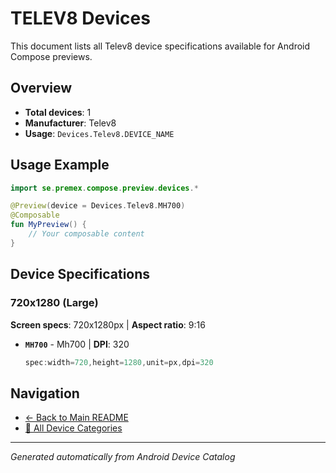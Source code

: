 # TELEV8 Devices

This document lists all Telev8 device specifications available for Android Compose previews.

## Overview

- **Total devices**: 1
- **Manufacturer**: Telev8
- **Usage**: `Devices.Telev8.DEVICE_NAME`

## Usage Example

```kotlin
import se.premex.compose.preview.devices.*

@Preview(device = Devices.Telev8.MH700)
@Composable
fun MyPreview() {
    // Your composable content
}
```

## Device Specifications

### 720x1280 (Large)

**Screen specs**: 720x1280px | **Aspect ratio**: 9:16

- **`MH700`** - Mh700 | **DPI**: 320
  ```kotlin
  spec:width=720,height=1280,unit=px,dpi=320
  ```

## Navigation

- [← Back to Main README](../../README.md)
- [📱 All Device Categories](../README.md)

---
*Generated automatically from Android Device Catalog*
